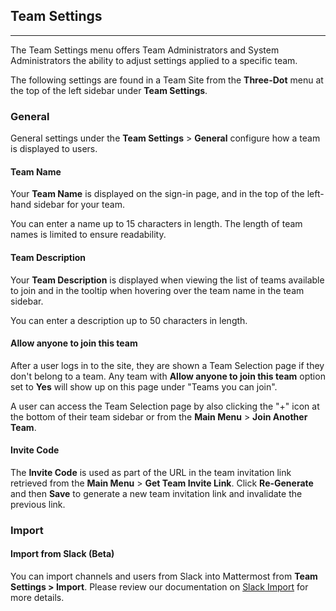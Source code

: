 ## Team Settings  
___ 

The Team Settings menu offers Team Administrators and System Administrators the ability to adjust settings applied to a specific team. 

The following settings are found in a Team Site from the **Three-Dot** menu at the top of the left sidebar under **Team Settings**. 

### General  

General settings under the **Team Settings** > **General** configure how a team is displayed to users. 

#### Team Name

Your **Team Name** is displayed on the sign-in page, and in the top of the left-hand sidebar for your team. 

You can enter a name up to 15 characters in length. The length of team names is limited to ensure readability.

#### Team Description

Your **Team Description** is displayed when viewing the list of teams available to join and in the tooltip when hovering over the team name in the team sidebar.

You can enter a description up to 50 characters in length.

#### Allow anyone to join this team

After a user logs in to the site, they are shown a Team Selection page if they don't belong to a team. Any team with **Allow anyone to join this team** option set to **Yes** will show up on this page under "Teams you can join". 

A user can access the Team Selection page by also clicking the "+" icon at the bottom of their team sidebar or from the **Main Menu** > **Join Another Team**.

#### Invite Code 

The **Invite Code** is used as part of the URL in the team invitation link retrieved from the **Main Menu** > **Get Team Invite Link**. Click **Re-Generate** and then **Save** to generate a new team invitation link and invalidate the previous link.

### Import

#### Import from Slack (Beta)

You can import channels and users from Slack into Mattermost from **Team Settings > Import**. Please review our documentation on [Slack Import](https://docs.mattermost.com/administration/migrating.html#migrating-from-slack) for more details.

